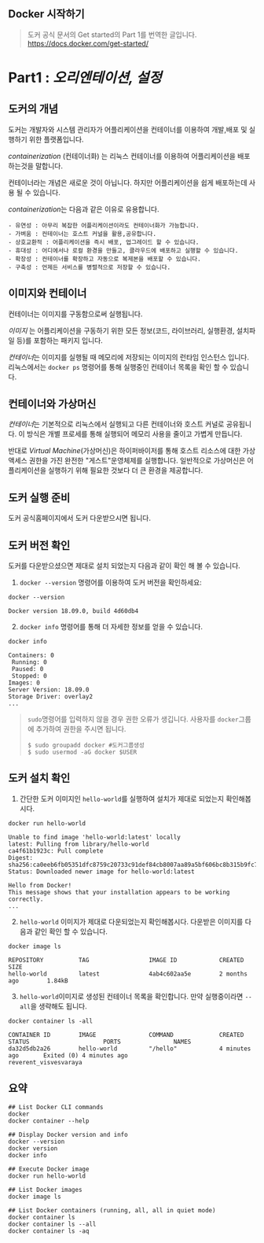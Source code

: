 ## Docker 시작하기
> 도커 공식 문서의 Get started의 Part 1를 번역한 글입니다. https://docs.docker.com/get-started/
# Part1 : *오리엔테이션, 설정*
## **도커**의 개념
도커는 개발자와 시스템 관리자가 어플리케이션을 컨테이너를 이용하여 개발,배포 및 실행하기 위한 플랫폼입니다.

*containerization* (컨테이너화) 는 리눅스 컨테이너를 이용하여 어플리케이션을 배포하는것을 말합니다.

컨테이너라는 개념은 새로운 것이 아닙니다. 하지만 어플리케이션을 쉽게 배포하는데 사용 될 수 있습니다.

*containerization*는 다음과 같은 이유로 유용합니다.
```
- 유연성 : 아무리 복잡한 어플리케이션이라도 컨테이너화가 가능합니다.
- 가벼움 : 컨테이너는 호스트 커널을 활용,공유합니다.
- 상호교환적 : 어플리케이션을 즉시 배포, 업그레이드 할 수 있습니다.
- 휴대성 : 어디에서나 로컬 환경을 만들고, 클라우드에 배포하고 실행할 수 있습니다.
- 확장성 : 컨테이너를 확장하고 자동으로 복제본을 배포할 수 있습니다.
- 구축성 : 언제든 서비스를 병렬적으로 저장할 수 있습니다.
```

## **이미지**와 **컨테이너**
컨테이너는 이미지를 구동함으로써 실행됩니다.

*이미지* 는 어플리케이션을 구동하기 위한 모든 정보(코드, 라이브러리, 실행환경, 설치파일 등)를 포함하는 패키지 입니다.

*컨테이너*는 이미지를 실행될 때 메모리에 저장되는 이미지의 런타임 인스턴스 입니다. 리눅스에서는 ```docker ps``` 명령어를  통해 실행중인 컨테이너 목록을 확인 할 수 있습니다.

## **컨테이너**와 **가상머신**
*컨테이너*는 기본적으로 리눅스에서 실행되고 다른 컨테이너와 호스트 커널로 공유됩니다. 이 방식은 개별 프로세를 통해 실행되어 메모리 사용을 줄이고 가볍게 만듭니다.

반대로 *Virtual Machine*(가상머신)은 하이퍼바이저를 통해 호스트 리소스에 대한 가상 액세스 권한을 가진 완전한 "게스트"운영체제를 실행합니다. 일반적으로 가상머신은 어플리케이션을 실행하기 위해 필요한 것보다 더 큰 환경을 제공합니다.

## **도커 실행** 준비
도커 공식홈페이지에서 도커 다운받으시면 됩니다.

## **도커 버전** 확인
도커를 다운받으셨으면 제대로 설치 되었는지 다음과 같이 확인 해 볼 수 있습니다.

1. ```docker --version``` 명령어를 이용하여 도커 버전을 확인하세요:

```
docker --version
```
```
Docker version 18.09.0, build 4d60db4
```


2. ```docker info``` 명령어를 통해 더 자세한 정보를 얻을 수 있습니다.

```
docker info
```
```
Containers: 0
 Running: 0
 Paused: 0
 Stopped: 0
Images: 0
Server Version: 18.09.0
Storage Driver: overlay2
...
```

>```sudo```명령어를 입력하지 않을 경우 권한 오류가 생깁니다. 사용자를 ```docker```그룹에 추가하여 권한을 주시면 됩니다.
>```
>$ sudo groupadd docker #도커그룹생성
>$ sudo usermod -aG docker $USER
>```


## **도커 설치** 확인
1. 간단한 도커 이미지인 ```hello-world```를 실행하여 설치가 제대로 되었는지 확인해봅시다.
```
docker run hello-world

Unable to find image 'hello-world:latest' locally
latest: Pulling from library/hello-world
ca4f61b1923c: Pull complete
Digest: sha256:ca0eeb6fb05351dfc8759c20733c91def84cb8007aa89a5bf606bc8b315b9fc7
Status: Downloaded newer image for hello-world:latest

Hello from Docker!
This message shows that your installation appears to be working correctly.
...
```
2. ```hello-world``` 이미지가 제대로 다운되었는지 확인해봅시다. 다운받은 이미지를 다음과 같인 확인 할 수 있습니다.
```
docker image ls
```
```
REPOSITORY          TAG                 IMAGE ID            CREATED             SIZE
hello-world         latest              4ab4c602aa5e        2 months ago        1.84kB
```
3. ```hello-world```이미지로 생성된 컨테이너 목록을 확인합니다. 만약 실행중이라면 ```--all```을 생략해도 됩니다.
```
docker container ls -all
```
```
CONTAINER ID        IMAGE               COMMAND             CREATED             STATUS                     PORTS               NAMES
da32d5db2a26        hello-world         "/hello"            4 minutes ago       Exited (0) 4 minutes ago                       reverent_visvesvaraya
```
## 요약
```
## List Docker CLI commands
docker
docker container --help

## Display Docker version and info
docker --version
docker version
docker info

## Execute Docker image
docker run hello-world

## List Docker images
docker image ls

## List Docker containers (running, all, all in quiet mode)
docker container ls
docker container ls --all
docker container ls -aq
```